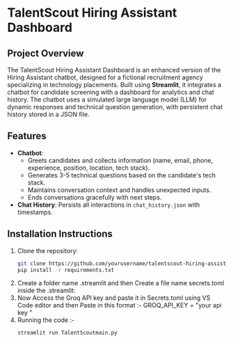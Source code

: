 # TalentScout Hiring Assistant Dashboard

## Project Overview
The TalentScout Hiring Assistant Dashboard is an enhanced version of the Hiring Assistant chatbot, designed for a fictional recruitment agency specializing in technology placements. Built using **Streamlit**, it integrates a chatbot for candidate screening with a dashboard for analytics and chat history. The chatbot uses a simulated large language model (LLM) for dynamic responses and technical question generation, with persistent chat history stored in a JSON file.

## Features
- **Chatbot**:
  - Greets candidates and collects information (name, email, phone, experience, position, location, tech stack).
  - Generates 3-5 technical questions based on the candidate's tech stack.
  - Maintains conversation context and handles unexpected inputs.
  - Ends conversations gracefully with next steps.
- **Chat History**: Persists all interactions in `chat_history.json` with timestamps.

## Installation Instructions
1. Clone the repository:
   ```bash
   git clone https://github.com/yourusername/talentscout-hiring-assistant.git
   pip install -r requirements.txt
2. Create a folder name .streamlit and then Create a file name secrets.toml inside the .streamlit:
3. Now Access the Groq API key and paste it in Secrets.toml using VS Code editor and then Paste in this format :-  GROQ_API_KEY = "your api key "
4. Running the code :-
   ```bash
   streamlit run TalentScoutmain.py 
